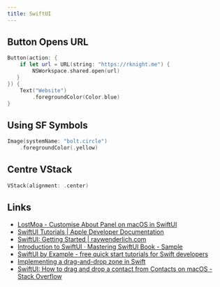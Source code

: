 ```yaml
---
title: SwiftUI
---
```


## Button Opens URL

```swift
Button(action: {
    if let url = URL(string: "https://rknight.me") {
        NSWorkspace.shared.open(url)
   }
}) {
    Text("Website")
        .foregroundColor(Color.blue)
}
```


## Using SF Symbols

```swift
Image(systemName: "bolt.circle")
    .foregroundColor(.yellow)
```

## Centre VStack

```swift
VStack(alignment: .center)
```

## Links

- [LostMoa - Customise About Panel on macOS in SwiftUI](https://lostmoa.com/blog/CustomiseAboutPanelOnMacOSInSwiftUI/)
- [SwiftUI Tutorials | Apple Developer Documentation](https://developer.apple.com/tutorials/swiftui)
- [SwiftUI: Getting Started | raywenderlich.com](https://www.raywenderlich.com/3715234-swiftui-getting-started)
- [Introduction to SwiftUI · Mastering SwiftUI Book - Sample](https://www.appcoda.com/learnswiftui/swiftui-basics.html)
- [SwiftUI by Example - free quick start tutorials for Swift developers](https://www.hackingwithswift.com/quick-start/swiftui)
- [Implementing a drag-and-drop zone in Swift](https://newbedev.com/implementing-a-drag-and-drop-zone-in-swift)
- [SwiftUI: How to drag and drop a contact from Contacts on macOS - Stack Overflow](https://stackoverflow.com/questions/64588583/swiftui-how-to-drag-and-drop-a-contact-from-contacts-on-macos)